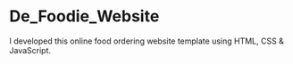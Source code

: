 # De_Foodie_Website
I developed this online food ordering website template using HTML, CSS &amp; JavaScript.
